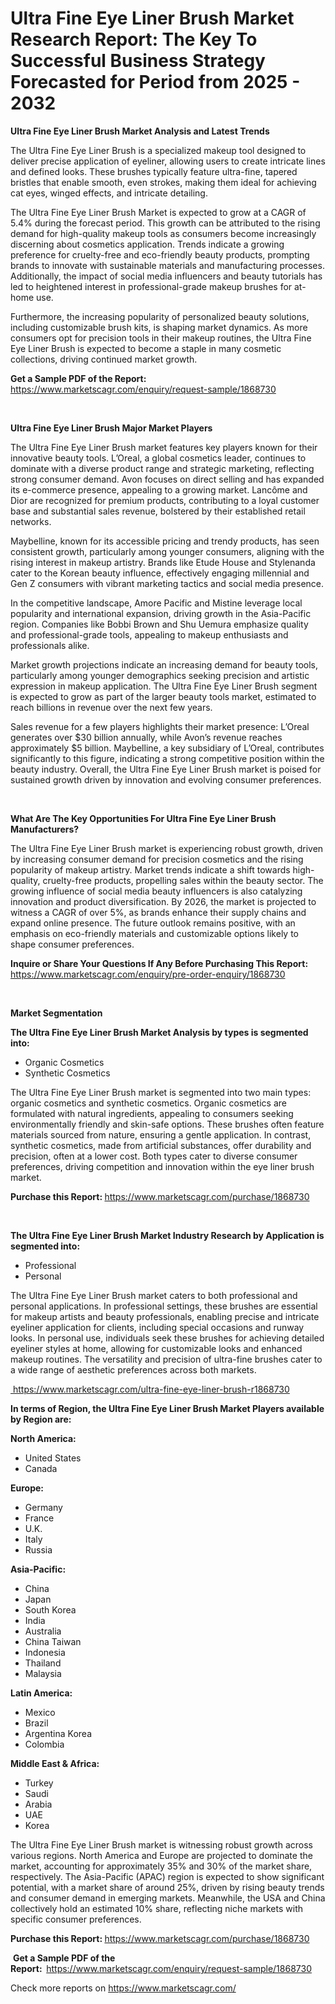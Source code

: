 <p><h1>Ultra Fine Eye Liner Brush Market Research Report: The Key To Successful Business Strategy Forecasted for Period from 2025 - 2032</h1></p><p><strong>Ultra Fine Eye Liner Brush Market Analysis and Latest Trends</strong></p>
<p><p>The Ultra Fine Eye Liner Brush is a specialized makeup tool designed to deliver precise application of eyeliner, allowing users to create intricate lines and defined looks. These brushes typically feature ultra-fine, tapered bristles that enable smooth, even strokes, making them ideal for achieving cat eyes, winged effects, and intricate detailing.</p><p>The Ultra Fine Eye Liner Brush Market is expected to grow at a CAGR of 5.4% during the forecast period. This growth can be attributed to the rising demand for high-quality makeup tools as consumers become increasingly discerning about cosmetics application. Trends indicate a growing preference for cruelty-free and eco-friendly beauty products, prompting brands to innovate with sustainable materials and manufacturing processes. Additionally, the impact of social media influencers and beauty tutorials has led to heightened interest in professional-grade makeup brushes for at-home use.</p><p>Furthermore, the increasing popularity of personalized beauty solutions, including customizable brush kits, is shaping market dynamics. As more consumers opt for precision tools in their makeup routines, the Ultra Fine Eye Liner Brush is expected to become a staple in many cosmetic collections, driving continued market growth.</p></p>
<p><strong>Get a Sample PDF of the Report:&nbsp;</strong> <a href="https://www.marketscagr.com/enquiry/request-sample/1868730?utm_campaign=2304&utm_medium=2&utm_source=Github&utm_content=ia&utm_term=04042025&utm_id=ultra-fine-eye-liner-brush">https://www.marketscagr.com/enquiry/request-sample/1868730</a></p>
<p>&nbsp;</p>
<p><strong>Ultra Fine Eye Liner Brush Major Market Players</strong></p>
<p><p>The Ultra Fine Eye Liner Brush market features key players known for their innovative beauty tools. L’Oreal, a global cosmetics leader, continues to dominate with a diverse product range and strategic marketing, reflecting strong consumer demand. Avon focuses on direct selling and has expanded its e-commerce presence, appealing to a growing market. Lancôme and Dior are recognized for premium products, contributing to a loyal customer base and substantial sales revenue, bolstered by their established retail networks.</p><p>Maybelline, known for its accessible pricing and trendy products, has seen consistent growth, particularly among younger consumers, aligning with the rising interest in makeup artistry. Brands like Etude House and Stylenanda cater to the Korean beauty influence, effectively engaging millennial and Gen Z consumers with vibrant marketing tactics and social media presence.</p><p>In the competitive landscape, Amore Pacific and Mistine leverage local popularity and international expansion, driving growth in the Asia-Pacific region. Companies like Bobbi Brown and Shu Uemura emphasize quality and professional-grade tools, appealing to makeup enthusiasts and professionals alike.</p><p>Market growth projections indicate an increasing demand for beauty tools, particularly among younger demographics seeking precision and artistic expression in makeup application. The Ultra Fine Eye Liner Brush segment is expected to grow as part of the larger beauty tools market, estimated to reach billions in revenue over the next few years.</p><p>Sales revenue for a few players highlights their market presence: L’Oreal generates over $30 billion annually, while Avon’s revenue reaches approximately $5 billion. Maybelline, a key subsidiary of L’Oreal, contributes significantly to this figure, indicating a strong competitive position within the beauty industry. Overall, the Ultra Fine Eye Liner Brush market is poised for sustained growth driven by innovation and evolving consumer preferences.</p></p>
<p>&nbsp;</p>
<p><strong>What Are The Key Opportunities For Ultra Fine Eye Liner Brush Manufacturers?</strong></p>
<p><p>The Ultra Fine Eye Liner Brush market is experiencing robust growth, driven by increasing consumer demand for precision cosmetics and the rising popularity of makeup artistry. Market trends indicate a shift towards high-quality, cruelty-free products, propelling sales within the beauty sector. The growing influence of social media beauty influencers is also catalyzing innovation and product diversification. By 2026, the market is projected to witness a CAGR of over 5%, as brands enhance their supply chains and expand online presence. The future outlook remains positive, with an emphasis on eco-friendly materials and customizable options likely to shape consumer preferences.</p></p>
<p><strong>Inquire or Share Your Questions If Any Before Purchasing This Report:</strong> <a href="https://www.marketscagr.com/enquiry/pre-order-enquiry/1868730?utm_campaign=2304&utm_medium=2&utm_source=Github&utm_content=ia&utm_term=04042025&utm_id=ultra-fine-eye-liner-brush">https://www.marketscagr.com/enquiry/pre-order-enquiry/1868730</a></p>
<p>&nbsp;</p>
<p><strong>Market Segmentation</strong></p>
<p><strong>The Ultra Fine Eye Liner Brush Market Analysis by types is segmented into:</strong></p>
<p><ul><li>Organic Cosmetics</li><li>Synthetic Cosmetics</li></ul></p>
<p><p>The Ultra Fine Eye Liner Brush market is segmented into two main types: organic cosmetics and synthetic cosmetics. Organic cosmetics are formulated with natural ingredients, appealing to consumers seeking environmentally friendly and skin-safe options. These brushes often feature materials sourced from nature, ensuring a gentle application. In contrast, synthetic cosmetics, made from artificial substances, offer durability and precision, often at a lower cost. Both types cater to diverse consumer preferences, driving competition and innovation within the eye liner brush market.</p></p>
<p><strong>Purchase this Report:&nbsp;</strong><a href="https://www.marketscagr.com/purchase/1868730?utm_campaign=2304&utm_medium=2&utm_source=Github&utm_content=ia&utm_term=04042025&utm_id=ultra-fine-eye-liner-brush">https://www.marketscagr.com/purchase/1868730</a></p>
<p>&nbsp;</p>
<p><strong>The Ultra Fine Eye Liner Brush Market Industry Research by Application is segmented into:</strong></p>
<p><ul><li>Professional</li><li>Personal</li></ul></p>
<p><p>The Ultra Fine Eye Liner Brush market caters to both professional and personal applications. In professional settings, these brushes are essential for makeup artists and beauty professionals, enabling precise and intricate eyeliner application for clients, including special occasions and runway looks. In personal use, individuals seek these brushes for achieving detailed eyeliner styles at home, allowing for customizable looks and enhanced makeup routines. The versatility and precision of ultra-fine brushes cater to a wide range of aesthetic preferences across both markets.</p></p>
<p><a href="https://www.marketscagr.com/ultra-fine-eye-liner-brush-r1868730?utm_campaign=2304&utm_medium=2&utm_source=Github&utm_content=ia&utm_term=04042025&utm_id=ultra-fine-eye-liner-brush">&nbsp;https://www.marketscagr.com/ultra-fine-eye-liner-brush-r1868730</a></p>
<p><strong>In terms of Region, the Ultra Fine Eye Liner Brush Market Players available by Region are:</strong></p>
<p>
    <p> <strong> North America: </strong>
        <ul>
            <li>United States</li>
            <li>Canada</li>
        </ul>
        </p> 
    <p> <strong> Europe: </strong>
        <ul>
            <li>Germany</li>
            <li>France</li>
            <li>U.K.</li>
            <li>Italy</li>
            <li>Russia</li>
        </ul>
        </p> 
    <p> <strong> Asia-Pacific: </strong>
        <ul>
            <li>China</li>
            <li>Japan</li>
            <li>South Korea</li>
            <li>India</li>
            <li>Australia</li>
            <li>China Taiwan</li>
            <li>Indonesia</li>
            <li>Thailand</li>
            <li>Malaysia</li>
        </ul>
        </p> 
    <p> <strong> Latin America: </strong>
        <ul>
            <li>Mexico</li>
            <li>Brazil</li>
            <li>Argentina Korea</li>
            <li>Colombia</li>
        </ul>
        </p> 
    <p> <strong> Middle East & Africa: </strong>
        <ul>
            <li>Turkey</li>
            <li>Saudi</li>
            <li>Arabia</li>
            <li>UAE</li>
            <li>Korea</li>
        </ul>
    </p>
    </p>
<p><p>The Ultra Fine Eye Liner Brush market is witnessing robust growth across various regions. North America and Europe are projected to dominate the market, accounting for approximately 35% and 30% of the market share, respectively. The Asia-Pacific (APAC) region is expected to show significant potential, with a market share of around 25%, driven by rising beauty trends and consumer demand in emerging markets. Meanwhile, the USA and China collectively hold an estimated 10% share, reflecting niche markets with specific consumer preferences.</p></p>
<p><strong>Purchase this Report: </strong><a href="https://www.marketscagr.com/purchase/1868730?utm_campaign=2304&utm_medium=2&utm_source=Github&utm_content=ia&utm_term=04042025&utm_id=ultra-fine-eye-liner-brush">https://www.marketscagr.com/purchase/1868730</a></p>
<p>&nbsp;<strong>Get a Sample PDF of the Report:&nbsp;&nbsp;</strong><a href="https://www.marketscagr.com/enquiry/request-sample/1868730?utm_campaign=2304&utm_medium=2&utm_source=Github&utm_content=ia&utm_term=04042025&utm_id=ultra-fine-eye-liner-brush">https://www.marketscagr.com/enquiry/request-sample/1868730</a></p>
<p><strong></strong></p>
<p>Check more reports on <a href="https://www.marketscagr.com/?utm_campaign=2304&utm_medium=2&utm_source=Github&utm_content=ia&utm_term=04042025&utm_id=ultra-fine-eye-liner-brush">https://www.marketscagr.com/</a></p>